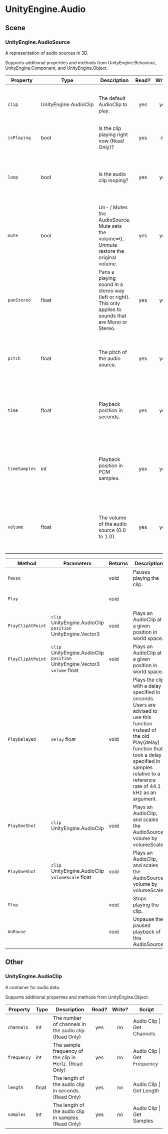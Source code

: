 ﻿# UnityEngine\.Audio

## Scene

### UnityEngine\.AudioSource

A representation of audio sources in 3D\.

Supports additional properties and methods from UnityEngine\.Behaviour, UnityEngine\.Component, and UnityEngine\.Object.

| Property | Type | Description | Read? | Write? | Share? | Script |
|----------|------|-------------|:-----:|:------:|:------:|--------|
|`clip`|UnityEngine\.AudioClip|The default AudioClip to play\.|yes|yes|no|Audio Source \| Get Clip<br>Audio Source \| Set Clip
|`isPlaying`|bool|Is the clip playing right now \(Read Only\)?|yes|no|no|Audio Source \| Is Playing
|`loop`|bool|Is the audio clip looping?|yes|yes|yes|Audio Source \| Get Loop<br>Audio Source \| Set Loop
|`mute`|bool|Un\- / Mutes the AudioSource\. Mute sets the volume=0,  Unmute restore the original volume\.|yes|yes|yes|Audio Source \| Get Mute<br>Audio Source \| Set Mute
|`panStereo`|float|Pans a playing sound in a stereo way \(left or right\)\. This only applies to sounds that are Mono or Stereo\.|yes|yes|yes|Audio Source \| Get Pan Stereo<br>Audio Source \| Set Pan Stereo
|`pitch`|float|The pitch of the audio source\.|yes|yes|yes|Audio Source \| Get Pitch<br>Audio Source \| Set Pitch
|`time`|float|Playback position in seconds\.|yes|yes|yes|Audio Source \| Get Time<br>Audio Source \| Set Time
|`timeSamples`|int|Playback position in PCM samples\.|yes|yes|yes|Audio Source \| Get Time Samples<br>Audio Source \| Set Time Samples
|`volume`|float|The volume of the audio source \(0\.0 to 1\.0\)\.|yes|yes|yes|Audio Source \| Get Volume<br>Audio Source \| Set Volume

| Method | Parameters | Returns | Description | Script |
|--------|------------|---------|-------------|--------|
|`Pause`||void|Pauses playing the clip\.|Audio Source \| Pause
|`Play`||void||Audio Source \| Play
|`PlayClipAtPoint`|`clip` UnityEngine\.AudioClip<br>`position` UnityEngine\.Vector3|void|Plays an AudioClip at a given position in world space\.|Audio Source \| Play Clip At Point
|`PlayClipAtPoint`|`clip` UnityEngine\.AudioClip<br>`position` UnityEngine\.Vector3<br>`volume` float|void|Plays an AudioClip at a given position in world space\.|Audio Source \| Play Clip At Point
|`PlayDelayed`|`delay` float|void|Plays the clip with a delay specified in seconds\. Users are advised to use this function instead of the old Play\(delay\) function that took a delay specified in samples relative to a reference rate of 44\.1 kHz as an argument\.|Audio Source \| Play Delayed
|`PlayOneShot`|`clip` UnityEngine\.AudioClip|void|Plays an AudioClip, and scales the AudioSource volume by volumeScale\.|Audio Source \| Play One Shot
|`PlayOneShot`|`clip` UnityEngine\.AudioClip<br>`volumeScale` float|void|Plays an AudioClip, and scales the AudioSource volume by volumeScale\.|Audio Source \| Play One Shot
|`Stop`||void|Stops playing the clip\.|Audio Source \| Stop
|`UnPause`||void|Unpause the paused playback of this AudioSource\.|Audio Source \| Un Pause

## Other

### UnityEngine\.AudioClip

A container for audio data\.

Supports additional properties and methods from UnityEngine\.Object.

| Property | Type | Description | Read? | Write? | Script |
|----------|------|-------------|:-----:|:------:|--------|
|`channels`|int|The number of channels in the audio clip\. \(Read Only\)|yes|no|Audio Clip \| Get Channels
|`frequency`|int|The sample frequency of the clip in Hertz\. \(Read Only\)|yes|no|Audio Clip \| Get Frequency
|`length`|float|The length of the audio clip in seconds\. \(Read Only\)|yes|no|Audio Clip \| Get Length
|`samples`|int|The length of the audio clip in samples\. \(Read Only\)|yes|no|Audio Clip \| Get Samples

